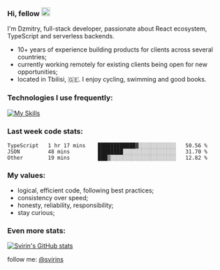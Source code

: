 ### Hi, fellow <img src="https://camo.githubusercontent.com/e8e7b06ecf583bc040eb60e44eb5b8e0ecc5421320a92929ce21522dbc34c891/68747470733a2f2f6d656469612e67697068792e636f6d2f6d656469612f6876524a434c467a6361737252346961377a2f67697068792e676966" data-canonical-src="https://media.giphy.com/media/hvRJCLFzcasrR4ia7z/giphy.gif" style="width: 20px; display: inline-block;" data-target="animated-image.originalImage"> 

<article class="markdown-body entry-content container-lg f5" itemprop="text">

I'm Dzmitry, full-stack developer, passionate about React ecosystem, TypeScript and serverless backends.

- 10+ years of experience building products for clients across several countries;
- currently working remotely for existing clients being open for new opportunities;
- located in Tbilisi, 🇬🇪. I enjoy cycling, swimming and good books.  
  
### [](#things-i-code-with)Technologies I use frequently:
[![My Skills](https://skillicons.dev/icons?i=apollo,aws,docker,express,firebase,graphql,jest,js,linux,mysql,nextjs,nodejs,postgres,prisma,react,supabase,tailwind,ts&perline=9)](https://skillicons.dev)

### [](#WakaTime)Last week code stats:

<!--START_SECTION:waka-->

```text
TypeScript   1 hr 17 mins    ████████████▓░░░░░░░░░░░░   50.56 %
JSON         48 mins         ████████░░░░░░░░░░░░░░░░░   31.70 %
Other        19 mins         ███▒░░░░░░░░░░░░░░░░░░░░░   12.82 %
```

<!--END_SECTION:waka-->

### [](#my-values)My values:

* logical, efficient code, following best practices;
* consistency over speed;
* honesty, reliability, responsibility;
* stay curious;

### [](#MoreStats)Even more stats:

[![Svirin's GitHub stats](https://github-readme-stats.vercel.app/api?username=svirins&show_icons=true&theme=radical)](https://github.com/anuraghazra/github-readme-stats)   
  
  
follow me: [@svirins](https://www.twitter.com/svirins)

</article>

